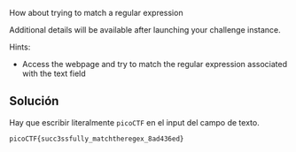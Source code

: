How about trying to match a regular expression

Additional details will be available after launching your challenge instance.

Hints:
- Access the webpage and try to match the regular expression associated with the text field

## Solución
Hay que escribir literalmente `picoCTF` en el input del campo de texto.

`picoCTF{succ3ssfully_matchtheregex_8ad436ed}`